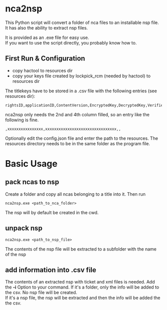 # nca2nsp
This Python script will convert a folder of nca files to an installable nsp file.  
It has also the ability to extract nsp files.

It is provided as an .exe file for easy use.  
If you want to use the script directly, you probably know how to.

## First Run & Configuration
* copy hactool to resources dir
* copy your keys file created by lockpick_rcm (needed by hactool) to resources dir

The titlekeys have to be stored in a .csv file with the following entries (see resources dir):
```
rightsID,applicationID,ContentVersion,EncryptedKey,DecryptedKey,Verified
```
nca2nsp only needs the 2nd and 4th column filled, so an entry like the following is fine.
```
,xxxxxxxxxxxxxxxx,xxxxxxxxxxxxxxxxxxxxxxxxxxxxxxxx,,
```
Optionally edit the config.json file and enter the path to the resources.
The resources directory needs to be in the same folder as the program file.

# Basic Usage
## pack ncas to nsp
Create a folder and copy all ncas belonging to a title into it. Then run
```
nca2nsp.exe <path_to_nca_folder>
```
The nsp will by default be created in the cwd.

## unpack nsp
```
nca2nsp.exe <path_to_nsp_file>
```
The contents of the nsp file will be extracted to a subfolder with the name of the nsp

## add information into .csv file
The contents of an extracted nsp with ticket and xml files is needed. Add the **-i** Option to your command.
If it's a folder, only the info will be added to the csv. No nsp file will be created.  
If it's a nsp file, the nsp will be extracted and then the info will be added the the csv.
